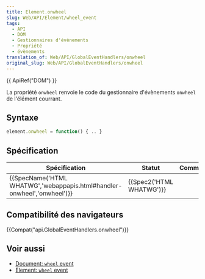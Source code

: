 ```yaml
---
title: Element.onwheel
slug: Web/API/Element/wheel_event
tags:
  - API
  - DOM
  - Gestionnaires d'évènements
  - Propriété
  - évènements
translation_of: Web/API/GlobalEventHandlers/onwheel
original_slug: Web/API/GlobalEventHandlers/onwheel
---
```

{{ ApiRef("DOM") }}

La propriété `onwheel` renvoie le code du gestionnaire d'évènements `onwheel` de l'élément courrant.

## Syntaxe

```js
element.onwheel = function() { .. }
```

## Spécification

| Spécification                                                                                    | Statut                           | Commentaire |
| ------------------------------------------------------------------------------------------------ | -------------------------------- | ----------- |
| {{SpecName('HTML WHATWG','webappapis.html#handler-onwheel','onwheel')}} | {{Spec2('HTML WHATWG')}} |             |

## Compatibilité des navigateurs

{{Compat("api.GlobalEventHandlers.onwheel")}}

## Voir aussi

- [Document: `wheel` event](/fr/docs/Web/API/Document/wheel_event)
- [Element: `wheel` event](/fr/docs/Web/API/Element/wheel_event)
